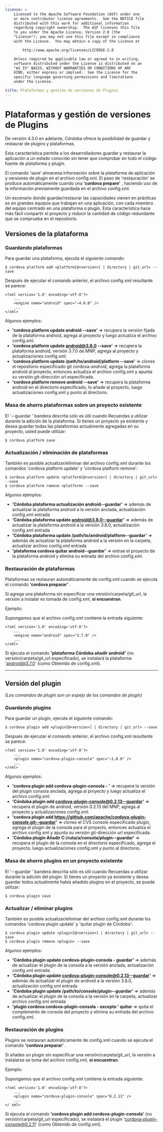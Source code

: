 ```yaml
---
license: >
    Licensed to the Apache Software Foundation (ASF) under one
    or more contributor license agreements.  See the NOTICE file
    distributed with this work for additional information
    regarding copyright ownership.  The ASF licenses this file
    to you under the Apache License, Version 2.0 (the
    "License"); you may not use this file except in compliance
    with the License.  You may obtain a copy of the License at

        http://www.apache.org/licenses/LICENSE-2.0

    Unless required by applicable law or agreed to in writing,
    software distributed under the License is distributed on an
    "AS IS" BASIS, WITHOUT WARRANTIES OR CONDITIONS OF ANY
    KIND, either express or implied.  See the License for the
    specific language governing permissions and limitations
    under the License.

title: Plataformas y gestión de versiones de Plugins
---
```


# Plataformas y gestión de versiones de Plugins

De versión 4.3.0 en adelante, Córdoba ofrece la posibilidad de guardar y restaurar de plugins y plataformas.

Esta característica permite a los desarrolladores guardar y restaurar la aplicación a un estado conocido sin tener que comprobar en todo el código fuente de plataforma y plugin.

El comando 'save' almacena información sobre la plataforma de aplicación y versiones de plugin en el archivo config.xml. El paso de 'restauración' se produce automáticamente cuando una **'cordova prepare'** , haciendo uso de la información previamente guardada en el archivo config.xml.

Un escenario donde guardar/restaurar las capacidades vienen en prácticas es en grandes equipos que trabajan en una aplicación, con cada miembro del equipo centrado en una plataforma o plugin. Esta característica hace más fácil compartir el proyecto y reducir la cantidad de código redundante que se comprueba en el repositorio.

## Versiones de la plataforma

### Guardando plataformas

Para guardar una plataforma, ejecuta el siguiente comando:

    $ cordova platform add <platform[@<version>] | directory | git_url> --save
    

Después de ejecutar el comando anterior, el archivo config.xml resultante se parece:

    <?xml version='1.0' encoding='utf-8'?>
        ...
        <engine name="android" spec="~4.0.0" />
        ...
    </xml>
    

Algunos ejemplos:

  * **'cordova platform update android --save'** => recupera la versión fijada de la plataforma android, agrega al proyecto y luego actualiza el archivo config.xml.
  * **'cordova platform update android@3.8.0 --save'** => recupera la plataforma android, versión 3.7.0 de MNP, agrega al proyecto y actualizaciones config.xml.
  * **'cordova platform update /path/to/android/platform --save'** => clones el repositorio especificado git cordova-android, agrega la plataforma android al proyecto, entonces actualiza el archivo config.xml y apunta su versión git-dirección url especificada.
  * **'cordova platform remove android --save'** => recupera la plataforma android en el directorio especificado, lo añade al proyecto, luego actualizaciones config.xml y punto al directorio.

### Masa de ahorro plataformas sobre un proyecto existente

El '--guardar ' bandera descrita sólo es útil cuando Recuerdas a utilizar durante la adición de la plataforma. Si tienes un proyecto ya existente y desea guardar todas las plataformas actualmente agregadas en su proyecto, usted puede utilizar:

    $ cordova platform save
    

### Actualización / eliminación de plataformas

También es posible actualizar/eliminar del archivo config.xml durante los comandos 'cordova platform update' y 'cordova platform remove':

    $ cordova platform update <platform[@<version>] | directory | git_url> --save
    $ cordova platform remove <platform> --save
    

Algunos ejemplos:

  * **'Córdoba plataforma actualización android--guardar'** => además de actualizar la plataforma android a la versión anclada, actualización config.xml entrada
  * **'Córdoba plataforma update android@3.8.0--guardar'** => además de actualizar la plataforma android a la versión 3.8.0, actualización config.xml entrada
  * **'Córdoba plataforma update /path/to/android/platform--guardar'** => además de actualizar la plataforma android a la versión en la carpeta, actualizar archivo config.xml entrada
  * **'plataforma cordova quitar android--guardar'** => extrae el proyecto de la plataforma android y elimina su entrada del archivo config.xml.

### Restauración de plataformas

Plataformas se restauran automáticamente de config.xml cuando se ejecuta el comando **'cordova preparar'** .

Si agrega una plataforma sin especificar una versión/carpeta/git_url, la versión a instalar es tomada de config.xml, **si encuentran**.

Ejemplo:

Supongamos que el archivo config.xml contiene la entrada siguiente:

    <?xml version='1.0' encoding='utf-8'?>
        ...
        <engine name="android" spec="3.7.0" />
        ...
    </xml>
    

Si ejecuta el comando **'plataforma Córdoba añadir android'** (no versión/carpeta/git_url especificado), se instalará la plataforma 'android@3.7.0' (como Obtenido de config.xml).

* * *

## Versión del plugin

*(Los comandos de plugin son un espejo de los comandos de plugin)*

### Guardando plugins

Para guardar un plugin, ejecuta el siguiente comando:

    $ cordova plugin add <plugin[@<version>] | directory | git_url> --save
    

Después de ejecutar el comando anterior, el archivo config.xml resultante se parece:

    <?xml version='1.0' encoding='utf-8'?>
        ...
        <plugin name="cordova-plugin-console" spec="~1.0.0" />
        ...
    </xml>
    

Algunos ejemplos:

  * **'cordova plugin add cordova-plugin-consola - '** => recupera la versión del plugin consola anclada, agrega al proyecto y luego actualiza el archivo config.xml.
  * **'Córdoba plugin add cordova-plugin-console@0.2.13--guardar'** => recupera el plugin de android, versión 0.2.13 del MNP, agrega al proyecto y actualizaciones config.xml.
  * **'cordova plugin add https://github.com/apache/cordova-plugin-console.git--guardar'** => clones el CVS console especificado plugin, agrega el plugin de la consola para el proyecto, entonces actualiza el archivo config.xml y apunta su versión git-dirección url especificada.
  * **'Córdoba plugin Añadir C:/ruta/a/consola/plugin--guardar'** => recupera el plugin de la consola en el directorio especificado, agrega el proyecto, luego actualizaciones config.xml y punto al directorio.

### Masa de ahorro plugins en un proyecto existente

El '--guardar ' bandera descrita sólo es útil cuando Recuerdas a utilizar durante la adición del plugin. Si tienes un proyecto ya existente y desea guardar todos actualmente había añadido plugins en el proyecto, se puede utilizar:

    $ cordova plugin save
    

### Actualizar / eliminar plugins

También es posible actualizar/eliminar del archivo config.xml durante los comandos 'cordova plugin update' y 'quitar plugin de Córdoba':

    $ cordova plugin update <plugin[@<version>] | directory | git_url> --save
    $ cordova plugin remove <plugin> --save
    

Algunos ejemplos:

  * **'Córdoba plugin update cordova-plugin-consola - guardar'** => además de actualizar el plugin de la consola a la versión anclada, actualización config.xml entrada
  * **'Córdoba plugin update cordova-plugin-console@0.2.13--guardar'** => además de actualizar el plugin de android a la versión 3.8.0, actualización config.xml entrada
  * **'Córdoba plugin update /path/to/console/plugin--guardar'** => además de actualizar el plugin de la consola a la versión en la carpeta, actualizar archivo config.xml entrada
  * **'plugin cordova cordova-plugin-consola - excepto ' quitar** => quita el complemento de consola del proyecto y elimina su entrada del archivo config.xml.

### Restauración de plugins

Plugins se restauran automáticamente de config.xml cuando se ejecuta el comando **'cordova preparar'** .

Si añades un plugin sin especificar una versión/carpeta/git_url, la versión a instalarse se toma del archivo config.xml, **si encuentran**.

Ejemplo:

Supongamos que el archivo config.xml contiene la entrada siguiente:

    <?xml version='1.0' encoding='utf-8'?>
        ...
        <plugin name="cordova-plugin-console" spec="0.2.11" />
        ...
    </ xml>
    

Si ejecuta el comando **'cordova plugin add cordova-plugin-consola'** (no versión/carpeta/git_url especificado), se instalará el plugin 'cordova-plugin-console@0.2.11' (como Obtenido de config.xml).
